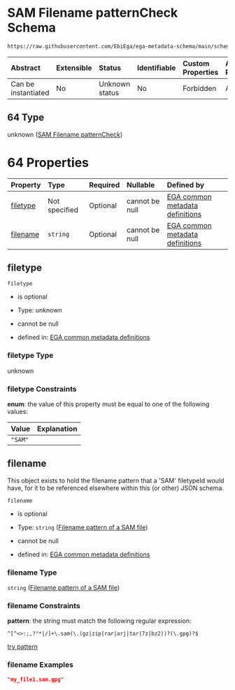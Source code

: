 # SAM Filename patternCheck Schema

```txt
https://raw.githubusercontent.com/EbiEga/ega-metadata-schema/main/schemas/EGA.common-definitions.json#/$defs/filenameFiletypePatternCheck/anyOf/64
```



| Abstract            | Extensible | Status         | Identifiable | Custom Properties | Additional Properties | Access Restrictions | Defined In                                                                                           |
| :------------------ | :--------- | :------------- | :----------- | :---------------- | :-------------------- | :------------------ | :--------------------------------------------------------------------------------------------------- |
| Can be instantiated | No         | Unknown status | No           | Forbidden         | Allowed               | none                | [EGA.common-definitions.json\*](../../../schemas/EGA.common-definitions.json "open original schema") |

## 64 Type

unknown ([SAM Filename patternCheck](ega-4-defs-check-filetype-checks-based-on-its-filename-anyof-sam-filename-patterncheck.md))

# 64 Properties

| Property              | Type          | Required | Nullable       | Defined by                                                                                                                                                                                                                                                                                                                                      |
| :-------------------- | :------------ | :------- | :------------- | :---------------------------------------------------------------------------------------------------------------------------------------------------------------------------------------------------------------------------------------------------------------------------------------------------------------------------------------------- |
| [filetype](#filetype) | Not specified | Optional | cannot be null | [EGA common metadata definitions](ega-4-defs-check-filetype-checks-based-on-its-filename-anyof-sam-filename-patterncheck-properties-filetype.md "https://raw.githubusercontent.com/EbiEga/ega-metadata-schema/main/schemas/EGA.common-definitions.json#/$defs/filenameFiletypePatternCheck/anyOf/64/properties/filetype")                       |
| [filename](#filename) | `string`      | Optional | cannot be null | [EGA common metadata definitions](ega-4-defs-check-filetype-checks-based-on-its-filename-anyof-sam-filename-patterncheck-properties-filename-pattern-of-a-sam-file.md "https://raw.githubusercontent.com/EbiEga/ega-metadata-schema/main/schemas/EGA.common-definitions.json#/$defs/filenameFiletypePatternCheck/anyOf/64/properties/filename") |

## filetype



`filetype`

* is optional

* Type: unknown

* cannot be null

* defined in: [EGA common metadata definitions](ega-4-defs-check-filetype-checks-based-on-its-filename-anyof-sam-filename-patterncheck-properties-filetype.md "https://raw.githubusercontent.com/EbiEga/ega-metadata-schema/main/schemas/EGA.common-definitions.json#/$defs/filenameFiletypePatternCheck/anyOf/64/properties/filetype")

### filetype Type

unknown

### filetype Constraints

**enum**: the value of this property must be equal to one of the following values:

| Value   | Explanation |
| :------ | :---------- |
| `"SAM"` |             |

## filename

This object exists to hold the filename pattern that a 'SAM' filetypeId would have, for it to be referenced elsewhere within this (or other) JSON schema.

`filename`

* is optional

* Type: `string` ([Filename pattern of a SAM file](ega-4-defs-check-filetype-checks-based-on-its-filename-anyof-sam-filename-patterncheck-properties-filename-pattern-of-a-sam-file.md))

* cannot be null

* defined in: [EGA common metadata definitions](ega-4-defs-check-filetype-checks-based-on-its-filename-anyof-sam-filename-patterncheck-properties-filename-pattern-of-a-sam-file.md "https://raw.githubusercontent.com/EbiEga/ega-metadata-schema/main/schemas/EGA.common-definitions.json#/$defs/filenameFiletypePatternCheck/anyOf/64/properties/filename")

### filename Type

`string` ([Filename pattern of a SAM file](ega-4-defs-check-filetype-checks-based-on-its-filename-anyof-sam-filename-patterncheck-properties-filename-pattern-of-a-sam-file.md))

### filename Constraints

**pattern**: the string must match the following regular expression:&#x20;

```regexp
^[^<>:;,?"*|/]+\.sam(\.(gz|zip|rar|arj|tar|7z|bz2))?(\.gpg)?$
```

[try pattern](https://regexr.com/?expression=%5E%5B%5E%3C%3E%3A%3B%2C%3F%22*%7C%2F%5D%2B%5C.sam\(%5C.\(gz%7Czip%7Crar%7Carj%7Ctar%7C7z%7Cbz2\)\)%3F\(%5C.gpg\)%3F%24 "try regular expression with regexr.com")

### filename Examples

```json
"my_file1.sam.gpg"
```
